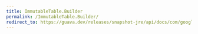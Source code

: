 ```yaml
---
title: ImmutableTable.Builder
permalink: /ImmutableTable.Builder/
redirect_to: https://guava.dev/releases/snapshot-jre/api/docs/com/google/common/collect/ImmutableTable.Builder.html
---
```

